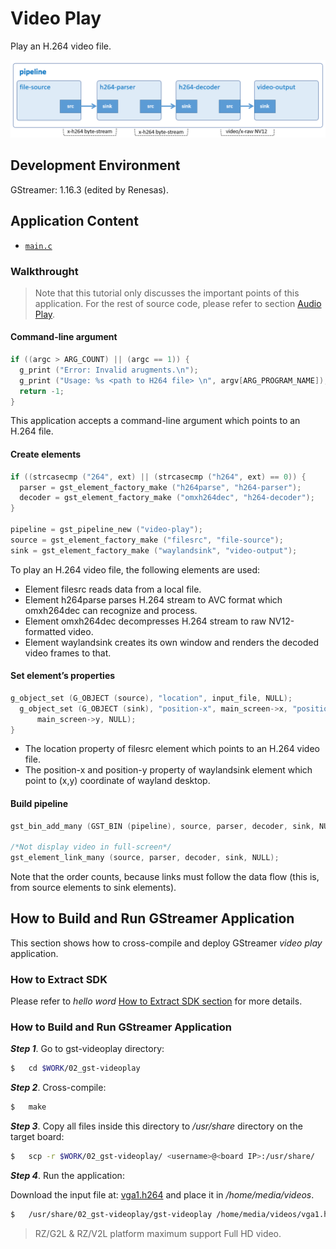 # Video Play

Play an H.264 video file.

![Figure video play pipeline](figure.png)

## Development Environment

GStreamer: 1.16.3 (edited by Renesas).

## Application Content

+ [`main.c`](main.c)

### Walkthrought
>Note that this tutorial only discusses the important points of this application. For the rest of source code, please refer to section [Audio Play](01_gst-audioplay/README.md).
#### Command-line argument
```c
if ((argc > ARG_COUNT) || (argc == 1)) {
  g_print ("Error: Invalid arugments.\n");
  g_print ("Usage: %s <path to H264 file> \n", argv[ARG_PROGRAM_NAME]);
  return -1;
}
```
This application accepts a command-line argument which points to an H.264 file.

#### Create elements
```c
if ((strcasecmp ("264", ext) || (strcasecmp ("h264", ext) == 0)) {
  parser = gst_element_factory_make ("h264parse", "h264-parser");
  decoder = gst_element_factory_make ("omxh264dec", "h264-decoder");
}

pipeline = gst_pipeline_new ("video-play");
source = gst_element_factory_make ("filesrc", "file-source");
sink = gst_element_factory_make ("waylandsink", "video-output");
```
To play an H.264 video file, the following elements are used:
-    Element filesrc reads data from a local file.
-	 Element h264parse parses H.264 stream to AVC format which omxh264dec can recognize and process.
-	 Element omxh264dec decompresses H.264 stream to raw NV12-formatted video.
-	 Element waylandsink creates its own window and renders the decoded video frames to that.


#### Set element’s properties
```c
g_object_set (G_OBJECT (source), "location", input_file, NULL);
  g_object_set (G_OBJECT (sink), "position-x", main_screen->x, "position-y",
      main_screen->y, NULL);
}
```
-	 The location property of filesrc element which points to an H.264 video file.
-	 The position-x and position-y property of  waylandsink element which point to (x,y) coordinate of wayland desktop.


#### Build pipeline
```c
gst_bin_add_many (GST_BIN (pipeline), source, parser, decoder, sink, NULL);

/*Not display video in full-screen*/
gst_element_link_many (source, parser, decoder, sink, NULL);
```
Note that the order counts, because links must follow the data flow (this is, from source elements to sink elements).

## How to Build and Run GStreamer Application

This section shows how to cross-compile and deploy GStreamer _video play_ application.

### How to Extract SDK
Please refer to _hello word_ [How to Extract SDK section](/00_gst-helloworld/README.md#how-to-extract-sdk) for more details.

### How to Build and Run GStreamer Application

***Step 1***.	Go to gst-videoplay directory:
```sh
$   cd $WORK/02_gst-videoplay
```
***Step 2***.	Cross-compile:
```sh
$   make
```
***Step 3***.	Copy all files inside this directory to _/usr/share_ directory on the target board:
```sh
$   scp -r $WORK/02_gst-videoplay/ <username>@<board IP>:/usr/share/
```
***Step 4***.	Run the application:

Download the input file at: [vga1.h264](https://www.renesas.com/jp/ja/img/products/media/auto-j/microcontrollers-microprocessors/rz/rzg/doorphone-videos/vga1.h264) and place it in _/home/media/videos_.
```sh
$   /usr/share/02_gst-videoplay/gst-videoplay /home/media/videos/vga1.h264
```
> RZ/G2L & RZ/V2L platform maximum support Full HD video.
